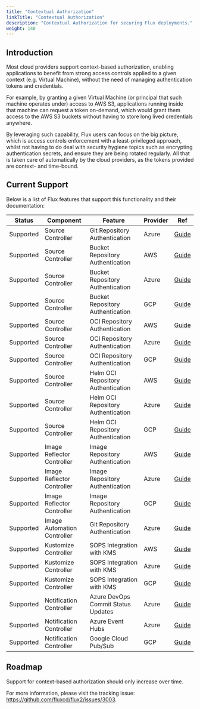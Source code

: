 ```yaml
---
title: "Contextual Authorization"
linkTitle: "Contextual Authorization"
description: "Contextual Authorization for securing Flux deployments."
weight: 140
---
```


## Introduction

Most cloud providers support context-based authorization, enabling applications
to benefit from strong access controls applied to a given context (e.g. Virtual
Machine), without the need of managing authentication tokens and credentials.

For example, by granting a given Virtual Machine (or principal that such machine
operates under) access to AWS S3, applications running inside that machine can
request a token on-demand, which would grant them access to the AWS S3 buckets
without having to store long lived credentials anywhere.

By leveraging such capability, Flux users can focus on the big picture, which is
access controls enforcement with a least-privileged approach, whilst not having to
do deal with security hygiene topics such as encrypting authentication secrets, and
ensure they are being rotated regularly.
All that is taken care of automatically by the cloud providers, as the tokens provided
are context- and time-bound.

## Current Support

Below is a list of Flux features that support this functionality and their documentation:

| Status    | Component                   | Feature                            | Provider | Ref            |
|-----------|-----------------------------|------------------------------------|----------|----------------|
| Supported | Source Controller           | Git Repository Authentication      | Azure    | [Guide][Azure] |
| Supported | Source Controller           | Bucket Repository Authentication   | AWS      | [Guide][AWS]   |
| Supported | Source Controller           | Bucket Repository Authentication   | Azure    | [Guide][Azure] |
| Supported | Source Controller           | Bucket Repository Authentication   | GCP      | [Guide][GCP]   |
| Supported | Source Controller           | OCI Repository Authentication      | AWS      | [Guide][AWS]   |
| Supported | Source Controller           | OCI Repository Authentication      | Azure    | [Guide][Azure] |
| Supported | Source Controller           | OCI Repository Authentication      | GCP      | [Guide][GCP]   |
| Supported | Source Controller           | Helm OCI Repository Authentication | AWS      | [Guide][AWS]   |
| Supported | Source Controller           | Helm OCI Repository Authentication | Azure    | [Guide][Azure] |
| Supported | Source Controller           | Helm OCI Repository Authentication | GCP      | [Guide][GCP]   |
| Supported | Image Reflector Controller  | Image Repository Authentication    | AWS      | [Guide][AWS]   |
| Supported | Image Reflector Controller  | Image Repository Authentication    | Azure    | [Guide][Azure] |
| Supported | Image Reflector Controller  | Image Repository Authentication    | GCP      | [Guide][GCP]   |
| Supported | Image Automation Controller | Git Repository Authentication      | Azure    | [Guide][Azure] |
| Supported | Kustomize Controller        | SOPS Integration with KMS          | AWS      | [Guide][AWS]   |
| Supported | Kustomize Controller        | SOPS Integration with KMS          | Azure    | [Guide][Azure] |
| Supported | Kustomize Controller        | SOPS Integration with KMS          | GCP      | [Guide][GCP]   |
| Supported | Notification Controller     | Azure DevOps Commit Status Updates | Azure    | [Guide][Azure] |
| Supported | Notification Controller     | Azure Event Hubs                   | Azure    | [Guide][Azure] |
| Supported | Notification Controller     | Google Cloud Pub/Sub               | GCP      | [Guide][GCP]   |

## Roadmap

Support for context-based authorization should only increase over time.

For more information, please visit the tracking issue: https://github.com/fluxcd/flux2/issues/3003.

[AWS]: /flux/integrations/aws.md
[Azure]: /flux/integrations/azure.md
[GCP]: /flux/integrations/gcp.md
